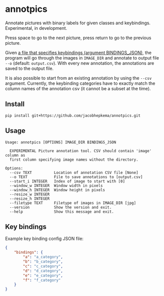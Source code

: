 # annotpics

Annotate pictures with binary labels for given classes and keybindings. Experimental, in development.

Press space to go to the next picture, press return to go to the previous picture.

Given [a file that specifies keybindings (argument BINDINGS\_JSON)](#Key-bindings), the program will go through the images in `IMAGE_DIR` and annotate to output file `--o` (default: `output.csv`). With every new annotation, the annotations are saved to the output file.

It is also possible to start from an existing annotation by using the `--csv` argument. Currently, the keybinding categories have to exactly match the column names of the annotation csv (it cannot be a subset at the time).

## Install

```
pip install git+https://github.com/jacobhepkema/annotpics.git
```

## Usage

```
Usage: annotpics [OPTIONS] IMAGE_DIR BINDINGS_JSON

  EXPERIMENTAL Picture annotation tool. CSV should contain 'image' column as
  first column specifying image names without the directory.

Options:
  --csv TEXT          Location of annotation CSV file [None]
  --o TEXT            File to save annotations to [output.csv]
  --start_i INTEGER   Index of image to start with [0]
  --window_w INTEGER  Window width in pixels
  --window_h INTEGER  Window height in pixels
  --resize_w INTEGER  
  --resize_h INTEGER  
  --filetype TEXT     Filetype of images in IMAGE_DIR [jpg]
  --version           Show the version and exit.
  --help              Show this message and exit.
```

## Key bindings

Example key binding config JSON file:

```json
{
    "bindings": {
        "a": "a_category",
        "b": "b_category",
        "c": "c_category",
        "d": "d_category",
        "e": "e_category",
        "f": "f_category"
    }
}
```
